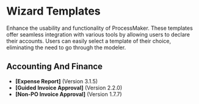 # Wizard Templates
Enhance the usability and functionality of ProcessMaker. These templates offer seamless integration with various tools by allowing users to declare their accounts. Users can easily select a template of their choice, eliminating the need to go through the modeler.
## Accounting And Finance
- **[Expense Report]** (Version 3.1.5)
- **[Guided Invoice Approval]** (Version 2.2.0)
- **[Non-PO Invoice Approval]** (Version 1.7.7)
